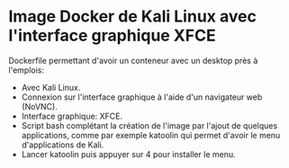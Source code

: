 # Image Docker de Kali Linux avec l'interface graphique XFCE

 Dockerfile permettant d'avoir un conteneur avec un desktop près à l'emplois:
 * Avec Kali Linux.
 * Connexion sur l'interface graphique à l'aide d'un navigateur web (NoVNC).
 * Interface graphique: XFCE.
 * Script bash complétant la création de l'image par l'ajout de quelques applications, comme par exemple katoolin qui permet d'avoir le menu d'applications de Kali.
* Lancer katoolin puis appuyer sur 4 pour installer le menu.
